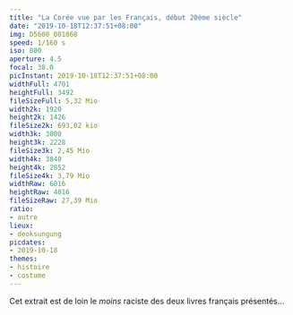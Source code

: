 ```yaml
---
title: "La Corée vue par les Français, début 20ème siècle"
date: "2019-10-18T12:37:51+08:00"
img: D5600_001868
speed: 1/160 s
iso: 800
aperture: 4.5
focal: 38.0
picInstant: 2019-10-18T12:37:51+08:00
widthFull: 4701
heightFull: 3492
fileSizeFull: 5,32 Mio
width2k: 1920
height2k: 1426
fileSize2k: 693,02 kio
width3k: 3000
height3k: 2228
fileSize3k: 2,45 Mio
width4k: 3840
height4k: 2852
fileSize4k: 3,79 Mio
widthRaw: 6016
heightRaw: 4016
fileSizeRaw: 27,39 Mio
ratio:
- autre
lieux:
- deoksungung
picdates:
- 2019-10-18
themes:
- histoire
- costume
---
```


Cet extrait est de loin le *moins* raciste des deux livres français présentés…